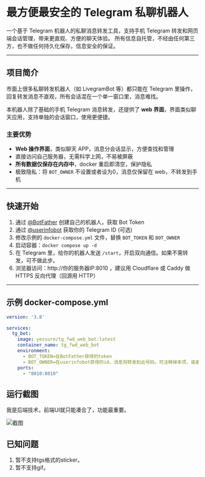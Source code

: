 # 最方便最安全的 Telegram 私聊机器人

一个基于 Telegram 机器人的私聊消息转发工具，支持手机 Telegram 转发和网页端会话管理，带来更直观、方便的聊天体验。
所有信息自托管，不经由任何第三方，也不做任何持久化保存，信息安全的保证。

---

## 项目简介

市面上很多私聊转发机器人（如 LivegramBot 等）都只能在 Telegram 里操作，回复转发消息不直观，所有会话混在一个单一窗口里，消息难找。

本机器人除了基础的手机 Telegram 消息转发，还提供了 **web 界面**，界面类似聊天应用，支持单独的会话窗口，使用更便捷。

### 主要优势

- **Web 操作界面**，类似聊天 APP，消息分会话显示，方便查找和管理
- 直接访问自己服务器，无需科学上网，不易被屏蔽
- **所有数据仅保存在内存中**，docker 重启即清空，保护隐私
- 极致隐私：将 `BOT_OWNER` 不设置或者设为0，消息仅保留在 web，不转发到手机

---

## 快速开始

1. 通过 [@BotFather](https://t.me/BotFather) 创建自己的机器人，获取 Bot Token
2. 通过 [@userinfobot](https://t.me/userinfobot) 获取你的 Telegram ID  (可选)
3. 修改示例的 `docker-compose.yml` 文件，替换 `BOT_TOKEN` 和 `BOT_OWNER`
4. 启动容器：`docker compose up -d`
5. 在 Telegram 里，给你的机器人发送 `/start`，开启双向通信。如果不需转发，可不做此步。
6. 浏览器访问：http://你的服务器IP:8010 ，建议用 Cloudflare 或 Caddy 做 HTTPS 反向代理（回源用 HTTP）

---

## 示例 docker-compose.yml

```yaml
version: '3.8'

services:
  tg_bot:
    image: yessure/tg_fwd_web_bot:latest
    container_name: tg_fwd_web_bot
    environment:
      - BOT_TOKEN=在BotFather获得的token
      - BOT_OWNER=在userinfobot获得的id，消息将转发到此号码。可注释掉本项，或者填0,即不转发。
    ports:
      - "8010:8010"
```

## 运行截图

我是后端技术，前端UI就只能凑合了，功能最重要。

![截图](https://blog.lostshit.com/usr/uploads/2025/06/3351330584.jpg)

## 已知问题
1. 暂不支持tgs格式的sticker。
2. 暂不支持gif。

